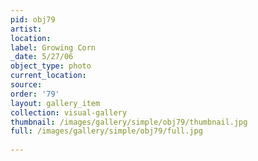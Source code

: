 ```yaml
---
pid: obj79
artist: 
location: 
label: Growing Corn
_date: 5/27/06
object_type: photo
current_location: 
source: 
order: '79'
layout: gallery_item
collection: visual-gallery
thumbnail: /images/gallery/simple/obj79/thumbnail.jpg
full: /images/gallery/simple/obj79/full.jpg
 
---
```

